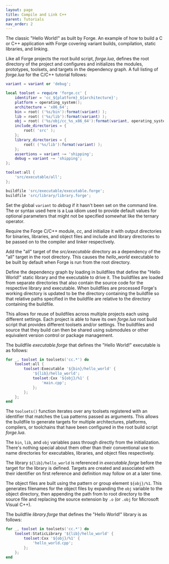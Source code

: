 ```yaml
---
layout: page
title: Compile and Link C++
parent: Tutorials
nav_order: 2
---
```


The classic "Hello World!" as built by Forge.  An example of how to build a C or C++ application with Forge covering variant builds, compilation, static libraries, and linking.

Like all Forge projects the root build script, *forge.lua*, defines the root directory of the project and configures and initializes the modules, prototypes, toolsets, and targets in the dependency graph.  A full listing of *forge.lua* for the C/C++ tutorial follows:

~~~lua
variant = variant or 'debug';

local toolset = require 'forge.cc' {
    identifier = 'cc_${platform}_${architecture}';
    platform = operating_system();
    architecture = 'x86_64';
    bin = root( ('%s/bin'):format(variant) );
    lib = root( ('%s/lib'):format(variant) );
    obj = root( ('%s/obj/cc_%s_x86_64'):format(variant, operating_system()) );
    include_directories = {
        root( 'src' );
    };
    library_directories = {
        root( ('%s/lib'):format(variant) );
    };
    assertions = variant ~= 'shipping';
    debug = variant ~= 'shipping';
};

toolset:all {
    'src/executable/all';
};

buildfile 'src/executable/executable.forge';
buildfile 'src/library/library.forge';
~~~

Set the global `variant` to *debug* if it hasn't been set on the command line.  The or syntax used here is a Lua idiom used to provide default values for optional parameters that might not be specified somewhat like the ternary operator.

Require the Forge C/C++ module, *cc*, and initialize it with output directories for binaries, libraries, and object files and include and library directories to be passed on to the compiler and linker respectively.

Add the "all" target of the *src/executable* directory as a dependency of the "all" target in the root directory.  This causes the *hello_world* executable to be built by default when Forge is run from the root directory.

Define the dependency graph by loading in buildfiles that define the "Hello World!" static library and the executable to drive it.  The buildfiles are loaded from separate directories that also contain the source code for the respective library and executable.  When buildfiles are processed Forge's working directory is updated to be the directory containing the buildfile so that relative paths specified in the buildfile are relative to the directory containing the buildfile.

This allows for reuse of buildfiles across multiple projects each using different settings.  Each project is able to have its own *forge.lua* root build script that provides different toolsets and/or settings.  The buildfiles and source that they build can then be shared using submodules or other equivalent version control or package management.

The buildfile *executable.forge* that defines the "Hello World!" executable is as follows:

~~~lua
for _, toolset in toolsets('cc.*') do
    toolset:all {
        toolset:Executable '${bin}/hello_world' {
            '${lib}/hello_world';
            toolset:Cxx '${obj}/%1' {
                'main.cpp';
            };
        };
    };
end
~~~

The `toolsets()` function iterates over any toolsets registered with an identifier that matches the Lua patterns passed as arguments.  This allows the buildfile to generate targets for multiple architectures, platforms, compilers, or toolchains that have been configured in the root build script *forge.lua*.

The `bin`, `lib`, and `obj` variables pass through directly from the initialization.  There's nothing special about them other than their conventional use to name directories for executables, libraries, and object files respectively.

The library `${lib}/hello_world` is referenced in *executable.forge* before the target for the library is defined.  Targets are created and associated with their identifier on first reference and definition may follow on at a later time.

The object files are built using the pattern or group element `${obj}/%1`.  This generates filenames for the object files by expanding the `obj` variable to the object directory, then appending the path from to root directory to the source file and replacing the source extension by `.o` (or `.obj` for Microsoft Visual C++).

The buildfile *library.forge* that defines the "Hello World!" library is as follows:

~~~lua
for _, toolset in toolsets('cc.*') do
    toolset:StaticLibrary '${lib}/hello_world' {
        toolset:Cxx '${obj}/%1' {
            'hello_world.cpp';
        };
    };
end
~~~
